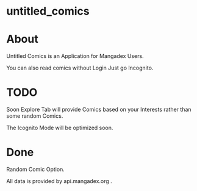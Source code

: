 # untitled_comics

# About
Untitled Comics is an Application for Mangadex Users.

You can also read comics without Login Just go Incognito.

# TODO
Soon Explore Tab will provide Comics based on your Interests rather than some random Comics.

The Icognito Mode will be optimized soon.

# Done
Random Comic Option.

All data is provided by api.mangadex.org .
